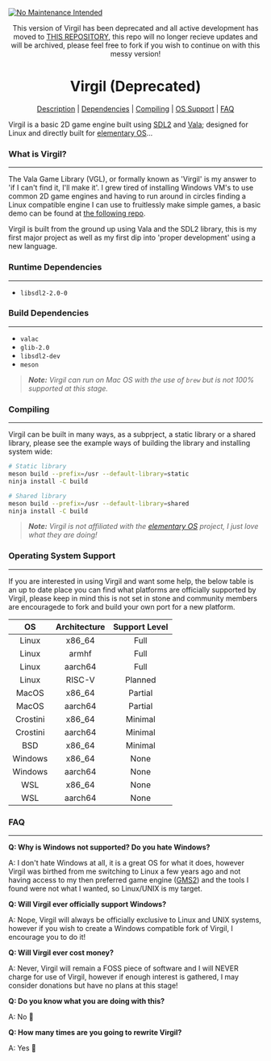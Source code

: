 [![No Maintenance Intended](http://unmaintained.tech/badge.svg)](http://unmaintained.tech/)

<p align="center">This version of Virgil has been deprecated and all active development has moved to <a href="https://github.com/lxmcf/virgil-runtime">THIS REPOSITORY</a>, this repo will no longer recieve updates and will be archived, please feel free to fork if you wish to continue on with this messy version!</p>

<h1 align="center">Virgil (Deprecated)</h1>

<p align="center">
    <a href="#what-is-virgil">Description</a> |
    <a href="#runtime-dependencies">Dependencies</a> |
    <a href="#compiling">Compiling</a> |
    <a href="#operating-system-support">OS Support</a> |
    <a href="#faq">FAQ</a>
</p>

Virgil is a basic 2D game engine built using [SDL2](https://www.libsdl.org/index.php) and [Vala](https://wiki.gnome.org/Projects/Vala); designed for Linux and directly built for [elementary OS](https://elementary.io)...

### What is Virgil?

---

The Vala Game Library (VGL), or formally known as 'Virgil' is my answer to 'if I can't find it, I'll make it'. I grew tired of installing Windows VM's to use common 2D game engines and having to run around in circles finding a Linux compatible engine I can use to fruitlessly make simple games, a basic demo can be found at [the following repo](https://github.com/lxmcf/virgil-demo).

Virgil is built from the ground up using Vala and the SDL2 library, this is my first major project as well as my first dip into 'proper development' using a new language.

### Runtime Dependencies

---

- `libsdl2-2.0-0`

### Build Dependencies

---

- `valac`
- `glib-2.0`
- `libsdl2-dev`
- `meson`

> _**Note:** Virgil can run on Mac OS with the use of `brew` but is not 100% supported at this stage._

### Compiling

---

Virgil can be built in many ways, as a subprject, a static library or a shared library, please see the example ways of building the library and installing system wide:

```bash
# Static library
meson build --prefix=/usr --default-library=static
ninja install -C build

# Shared library
meson build --prefix=/usr --default-library=shared
ninja install -C build
```

> _**Note:** Virgil is not affiliated with the [elementary OS](https://elementary.io) project, I just love what they are doing!_

### Operating System Support

---

If you are interested in using Virgil and want some help, the below table is an up to date place you can find what platforms are officially supported by Virgil, please keep in mind this is not set in stone and community members are encouragede to fork and build your own port for a new platform.

| OS | Architecture | Support Level |
|:-:|:-:|:-:|
| Linux | x86_64 | Full |
| Linux | armhf | Full |
| Linux | aarch64 | Full |
| Linux | RISC-V | Planned |
| MacOS | x86_64 | Partial |
| MacOS | aarch64 | Partial |
| Crostini | x86_64 | Minimal |
| Crostini | aarch64 | Minimal |
| BSD | x86_64 | Minimal |
| Windows | x86_64 | None |
| Windows | aarch64 | None |
| WSL | x86_64 | None |
| WSL | aarch64 | None |

### FAQ

---

**Q: Why is Windows not supported? Do you hate Windows?**

A: I don't hate Windows at all, it is a great OS for what it does, however Virgil was birthed from me switching to Linux a few years ago and not having access to my then preferred game engine ([GMS2](https://www.yoyogames.com/)) and the tools I found were not what I wanted, so Linux/UNIX is my target.

**Q: Will Virgil ever officially support Windows?**

A: Nope, Virgil will always be officially exclusive to Linux and UNIX systems, however if you wish to create a Windows compatible fork of Virgil, I encourage you to do it!

**Q: Will Virgil ever cost money?**

A: Never, Virgil will remain a FOSS piece of software and I will NEVER charge for use of Virgil, however if enough interest is gathered, I may consider donations but have no plans at this stage!

**Q: Do you know what you are doing with this?**

A: No 🙂

**Q: How many times are you going to rewrite Virgil?**

A: Yes 🙂
